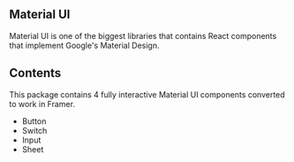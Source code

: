 ## Material UI

Material UI is one of the biggest libraries that contains React components that implement Google's Material Design.

## Contents

This package contains 4 fully interactive Material UI components converted to work in Framer.

- Button
- Switch
- Input
- Sheet
